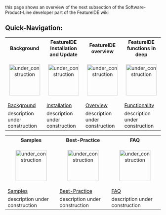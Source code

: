 this page shows an overview of the next subsection of the Software-Product-Line developer part of the FeatureIDE wiki

## Quick-Navigation:

<table>
	<tr>
		<th>Background</th>
		<th>FeatureIDE Installation and Update</th>
		<th>FeatureIDE overview</th>
		<th>FeatureIDE functions in deep</th>
	</tr>
	<tr>
		<td width="160px">
			<p align="center">
				<img height="100" width="100" alt="under_construction" src="https://github.com/tthuem/FeatureIDE/wiki/Assets/Home/under_construction.png">
			</p>
		</td>
		<td width="160px">
			<p align="center">
				<img height="100" width="100" alt="under_construction" src="https://github.com/tthuem/FeatureIDE/wiki/Assets/Home/under_construction.png">
			</p>
		</td>
		<td width="160px">
			<p align="center">
				<img height="100" width="100" alt="under_construction" src="https://github.com/tthuem/FeatureIDE/wiki/Assets/Home/under_construction.png">
			</p>
		</td>
		<td width="160px">
			<p align="center">
				<img height="100" width="100" alt="under_construction" src="https://github.com/tthuem/FeatureIDE/wiki/Assets/Home/under_construction.png">
			</p>
		</td>
	</tr>
	<tr>
		<td>
			<a href="/tthuem/FeatureIDE/wiki/Background">Background</a>
		</td>
		<td>
			<a href="/tthuem/FeatureIDE/wiki/FeatureIDE-Installation-and-Update">Installation</a>
		</td>
		<td>
			<a href="/tthuem/FeatureIDE/wiki/FeatureIDE-overview">Overview</a>
		</td>
		<td>
			<a href="/tthuem/FeatureIDE/wiki/FeatureIDE-functions-in-deep">Functionality</a>
		</td>
	</tr>
	<tr>
		<td>description under construction</td>
		<td>description under construction</td>
		<td>description under construction</td>
		<td>description under construction</td>
	</tr>
</table>
<table>
	<tr>
		<th>Samples</th>
		<th>Best-Practice</th>
		<th>FAQ</th>
	</tr>
	<tr>
		<td width="320px">
			<p align="center">
				<img height="100" width="100" alt="under_construction" src="https://github.com/tthuem/FeatureIDE/wiki/Assets/Home/under_construction.png">
			</p>
		</td>
		<td width="320px">
			<p align="center">
				<img height="100" width="100" alt="under_construction" src="https://github.com/tthuem/FeatureIDE/wiki/Assets/Home/under_construction.png">
			</p>
		</td>
<td width="320px">
			<p align="center">
				<img height="100" width="100" alt="under_construction" src="https://github.com/tthuem/FeatureIDE/wiki/Assets/Home/under_construction.png">
			</p>
		</td>
	</tr>
	<tr>
		<td>
			<a href="https://github.com/tthuem/FeatureIDE/wiki/Software-Product-Line-Developer">Samples</a>
</td>
<td>
<a href="https://github.com/tthuem/FeatureIDE/wiki/Software-Product-Line-Developer">Best-Practice</a>
		</td>
<td>
<a href="https://github.com/tthuem/FeatureIDE/wiki/FAQ">FAQ</a>
		</td>
		</td>
	</tr>
		<tr>
		<td>description under construction</td>
		<td>description under construction</td>
<td>description under construction</td>
	</tr>
</table>